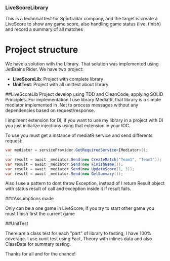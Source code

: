 ### LiveScoreLibrary

This is a technical test for Sportradar company, and the target is create a LiveScore to show any game score, also  handling game status (live, finish) and record a summary of all matches

# Project structure

We have a solution with the Library. That solution was implemented using JetBrains Rider. We have two project:

 - **LiveScoreLib**: Project with complete library
 - **UnitTest**: Project with all unittest about library
 
 ##LiveScoreLib
 Project develop using TDD and CleanCode, applying SOLID Principles. For implementation I use library MediatR, that library is a simple mediator implemented in .Net to process messages without any dependencies based on request/response.
 
 I implment extension for DI, if  you want to use my library in a project with DI you just initialize injections using that extension in your IOC.
 
 To use you must get a instance of mediatR service and send differents request:
 
 ```cs
 var mediator = serviceProvider.GetRequiredService<IMediator>();
 ...
 var result = await _mediator.Send(new CreateMatch("Team1", "Team2"));
 var result = await _mediator.Send(new FinishGame());
 var result = await _mediator.Send(new UpdateScore(1, 3));
 var result = await _mediator.Send(new GetSummary());
```

Also I use a pattern to dont throw Exception, instead of I return Result object with status result of call and exception inside it if result fails.

###Assumptions made

Only can be a one game in LiveScore, if you try to start other game you must finish first the current game

##UnitTest

There are a class test for each "part" of library to testing, I have 100% coverage. I use xunit test using Fact, Theory with inlines data and also ClassData for summary testing.


Thanks for all and for the chance!